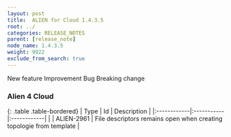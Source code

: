 ```yaml
---
layout: post
title:  ALIEN for Cloud 1.4.3.5
root: ../
categories: RELEASE_NOTES
parent: [release_note]
node_name: 1.4.3.5
weight: 9922
exclude_from_search: true
---
```





<i class="fa fa-plus text-success"></i> New feature <i class="fa fa-level-up text-primary"></i> Improvement  <i class="fa fa-bug text-danger"></i> Bug <i class="fa fa-exclamation-triangle text-warning"></i> Breaking change


### Alien 4 Cloud



  {: .table .table-bordered}
  | Type        | Id         | Description |
  |:------------|:-----------|:------------|
        |  <i class="fa fa-bug text-danger"></i> | ALIEN-2961 | File descriptors remains open when creating topologie from template  |
